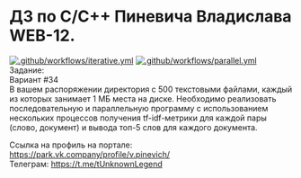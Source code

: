 # ДЗ по C/C++ Пиневича Владислава WEB-12.<br />
[![.github/workflows/iterative.yml](https://github.com/tUnknownLegend/park_c_2/actions/workflows/iterative.yml/badge.svg?branch=both)](https://github.com/tUnknownLegend/park_c_2/actions/workflows/iterative.yml)
[![.github/workflows/parallel.yml](https://github.com/tUnknownLegend/park_c_2/actions/workflows/parallel.yml/badge.svg?branch=both)](https://github.com/tUnknownLegend/park_c_2/actions/workflows/parallel.yml)<br />
Задание:<br />
Вариант #34<br />
В вашем распоряжении директория с 500 текстовыми файлами, каждый из которых занимает 1 МБ места на диске. Необходимо реализовать последовательную и параллельную программу с использованием нескольких процессов получения tf-idf-метрики для каждой пары (слово, документ) и вывода топ-5 слов для каждого документа.<br />

Ссылка на профиль на портале: https://park.vk.company/profile/v.pinevich/<br />
Телеграм: https://t.me/tUnknownLegend<br />
